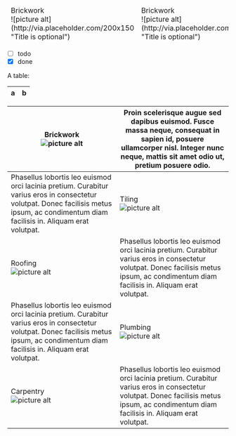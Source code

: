   <table>
    <thead>
      <tr>
        <td>Brickwork <br /> ![picture alt](http://via.placeholder.com/200x150 "Title is optional") </td>
        <td>Brickwork <br /> ![picture alt](http://via.placeholder.com/200x150 "Title is optional") </td>
      </tr>
    </thead>
  </table>

* [ ] todo
* [x] done

A table:

| a | b |
| - | - |

Brickwork <br /> ![picture alt](http://via.placeholder.com/200x150 "Title is optional")  | Proin scelerisque augue sed dapibus euismod. Fusce massa neque, consequat in sapien id, posuere ullamcorper nisl. Integer nunc neque, mattis sit amet odio ut, pretium posuere odio.
------------- | -------------
Phasellus lobortis leo euismod orci lacinia pretium. Curabitur varius eros in consectetur volutpat. Donec facilisis metus ipsum, ac condimentum diam facilisis in. Aliquam erat volutpat.  | Tiling <br /> ![picture alt](http://via.placeholder.com/200x150 "Title is optional")
Roofing <br /> ![picture alt](http://via.placeholder.com/200x150 "Title is optional") | Phasellus lobortis leo euismod orci lacinia pretium. Curabitur varius eros in consectetur volutpat. Donec facilisis metus ipsum, ac condimentum diam facilisis in. Aliquam erat volutpat.
Phasellus lobortis leo euismod orci lacinia pretium. Curabitur varius eros in consectetur volutpat. Donec facilisis metus ipsum, ac condimentum diam facilisis in. Aliquam erat volutpat.  | Plumbing <br />![picture alt](http://via.placeholder.com/200x150 "Title is optional")
Carpentry <br /> ![picture alt](http://via.placeholder.com/200x150 "Title is optional") | Phasellus lobortis leo euismod orci lacinia pretium. Curabitur varius eros in consectetur volutpat. Donec facilisis metus ipsum, ac condimentum diam facilisis in. Aliquam erat volutpat.

